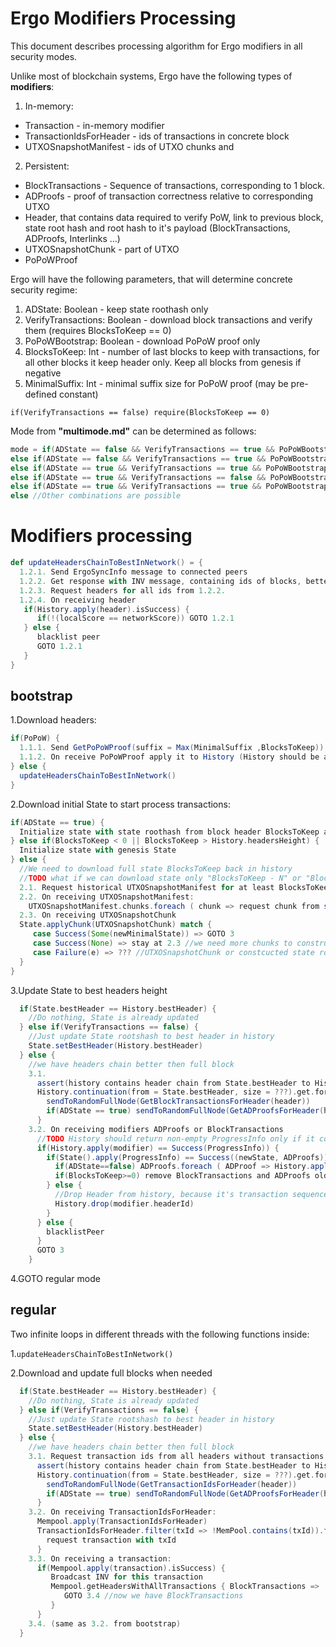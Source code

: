 # Ergo Modifiers Processing

This document describes processing algorithm for Ergo modifiers in all security modes.

Unlike most of blockchain systems, Ergo have the following types of **modifiers**:
1. In-memory:
- Transaction - in-memory modifier
- TransactionIdsForHeader - ids of transactions in concrete block
- UTXOSnapshotManifest - ids of UTXO chunks and 
2. Persistent:
- BlockTransactions - Sequence of transactions, corresponding to 1 block.
- ADProofs - proof of transaction correctness relative to corresponding UTXO
- Header, that contains data required to verify PoW, link to previous block, state root hash and root hash to it's payload (BlockTransactions, ADProofs, Interlinks ...)
- UTXOSnapshotChunk - part of UTXO
- PoPoWProof

Ergo will have the following parameters, that will determine concrete security regime:
1. ADState: Boolean - keep state roothash only 
2. VerifyTransactions: Boolean - download block transactions and verify them (requires BlocksToKeep == 0)
3. PoPoWBootstrap: Boolean - download PoPoW proof only
4. BlocksToKeep: Int - number of last blocks to keep with transactions, for all other blocks it keep header only. Keep all blocks from genesis if negative
5. MinimalSuffix: Int - minimal suffix size for PoPoW proof (may be pre-defined constant)

`if(VerifyTransactions == false) require(BlocksToKeep == 0)`

Mode from **"multimode.md"** can be determined as follows:
```scala
mode = if(ADState == false && VerifyTransactions == true && PoPoWBootstrap == false && BlocksToKeep < 0) "full"
else if(ADState == false && VerifyTransactions == true && PoPoWBootstrap == false && BlocksToKeep >= 0) "pruned-full"
else if(ADState == true && VerifyTransactions == true && PoPoWBootstrap == false) "light-full"
else if(ADState == true && VerifyTransactions == false && PoPoWBootstrap == true && BlocksToKeep == 0) "light-spv"
else if(ADState == true && VerifyTransactions == true && PoPoWBootstrap == true && BlocksToKeep == 0) "light-full-PoPoW"
else //Other combinations are possible
```

# Modifiers processing

```scala
def updateHeadersChainToBestInNetwork() = {
  1.2.1. Send ErgoSyncInfo message to connected peers
  1.2.2. Get response with INV message, containing ids of blocks, better than our best block
  1.2.3. Request headers for all ids from 1.2.2.
  1.2.4. On receiving header
   if(History.apply(header).isSuccess) {
      if(!(localScore == networkScore)) GOTO 1.2.1
   } else {
      blacklist peer
      GOTO 1.2.1
   }
}
```

## bootstrap

1.Download headers:
```scala
if(PoPoW) {
  1.1.1. Send GetPoPoWProof(suffix = Max(MinimalSuffix ,BlocksToKeep)) for all connections
  1.1.2. On receive PoPoWProof apply it to History (History should be able to determine, whether this PoPoWProof is better, than it's current best header chain)
} else {
  updateHeadersChainToBestInNetwork()
}
```
2.Download initial State to start process transactions:
```scala
if(ADState == true) {
  Initialize state with state roothash from block header BlocksToKeep ago
} else if(BlocksToKeep < 0 || BlocksToKeep > History.headersHeight) {
  Initialize state with genesis State
} else {
  //We need to download full state BlocksToKeep back in history
  //TODO what if we can download state only "BlocksToKeep - N" or "BlocksToKeep + N" blocks back?
  2.1. Request historical UTXOSnapshotManifest for at least BlocksToKeep back
  2.2. On receiving UTXOSnapshotManifest: 
    UTXOSnapshotManifest.chunks.foreach ( chunk => request chunk from sender() //Or from random fullnode)
  2.3. On receiving UTXOSnapshotChunk
  State.applyChunk(UTXOSnapshotChunk) match {
     case Success(Some(newMinimalState)) => GOTO 3
     case Success(None) => stay at 2.3 //we need more chunks to construct state. TODO periodicaly request missed chunks
     case Failure(e) => ??? //UTXOSnapshotChunk or constcucted state roothash is invalid  
  }
}

```
3.Update State to best headers height
```scala
  if(State.bestHeader == History.bestHeader) {
    //Do nothing, State is already updated
  } else if(VerifyTransactions == false) {
    //Just update State rootshash to best header in history
    State.setBestHeader(History.bestHeader)
  } else {
    //we have headers chain better then full block         
    3.1. 
      assert(history contains header chain from State.bestHeader to History.bestHeaders)
      History.continuation(from = State.bestHeader, size = ???).get.foreach { header => 
        sendToRandomFullNode(GetBlockTransactionsForHeader(header))
        if(ADState == true) sendToRandomFullNode(GetADProofsForHeader(header))
      }
    3.2. On receiving modifiers ADProofs or BlockTransactions
      //TODO History should return non-empty ProgressInfo only if it contains both ADProofs and BlockTransactions, or it contains BlockTransactions and ADState==false
      if(History.apply(modifier) == Success(ProgressInfo)) {
        if(State().apply(ProgressInfo) == Success((newState, ADProofs))) {
          if(ADState==false) ADProofs.foreach ( ADProof => History.apply(ADProof))
          if(BlocksToKeep>=0) remove BlockTransactions and ADProofs older than BlocksToKeep from history
        } else {
          //Drop Header from history, because it's transaction sequence is not valid
          History.drop(modifier.headerId)
        }
      } else {
        blacklistPeer
      }
      GOTO 3
    }
```
4.GOTO regular mode


## regular

Two infinite loops in different threads with the following functions inside:

1.`updateHeadersChainToBestInNetwork()`

2.Download and update full blocks when needed

```scala
  if(State.bestHeader == History.bestHeader) {
    //Do nothing, State is already updated
  } else if(VerifyTransactions == false) {
    //Just update State rootshash to best header in history
    State.setBestHeader(History.bestHeader)
  } else {
    //we have headers chain better then full block         
    3.1. Request transaction ids from all headers without transactions
      assert(history contains header chain from State.bestHeader to History.bestHeaders)
      History.continuation(from = State.bestHeader, size = ???).get.foreach { header => 
        sendToRandomFullNode(GetTransactionIdsForHeader(header))
        if(ADState == true) sendToRandomFullNode(GetADProofsForHeader(header))
      }
    3.2. On receiving TransactionIdsForHeader:
      Mempool.apply(TransactionIdsForHeader)
      TransactionIdsForHeader.filter(txId => !MemPool.contains(txId)).foreach { txId => 
        request transaction with txId
      }
    3.3. On receiving a transaction:
      if(Mempool.apply(transaction).isSuccess) {
         Broadcast INV for this transaction
         Mempool.getHeadersWithAllTransactions { BlockTransactions =>
            GOTO 3.4 //now we have BlockTransactions
         }
      }
    3.4. (same as 3.2. from bootstrap)
  }
```
